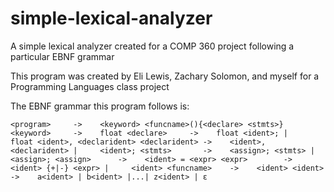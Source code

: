 # simple-lexical-analyzer
A simple lexical analyzer created for a COMP 360 project following a particular EBNF grammar

This program was created by Eli Lewis, Zachary Solomon, and myself for a Programming Languages class project

The EBNF grammar this program follows is:

`<program>     ->    <keyword> <funcname>(){<declare> <stmts>}
<keyword>     ->    float
<declare>     ->    float <ident>;
              |     float <ident>, <declarident>
<declarident> ->    <ident>, <declarident>
              |     <ident>;
<stmts>       ->    <assign>; <stmts>
              |     <assign>;
<assign>      ->    <ident> = <expr>
<expr>        ->    <ident> {+|-} <expr>
              |     <ident>
<funcname>    ->    <ident>
<ident>       ->    a<ident> | b<ident> |...| z<ident> | ε `



